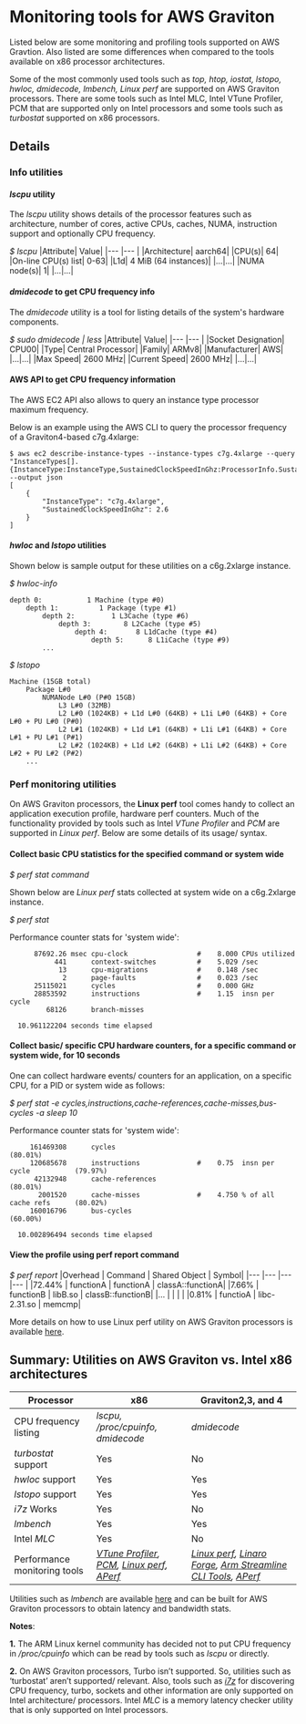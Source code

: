 # Monitoring tools for AWS Graviton
Listed below are some monitoring and profiling tools supported on AWS Gravtion. Also listed are some differences when compared to the tools available on x86 processor architectures.

Some of the most commonly used tools such as _top, htop, iostat, lstopo, hwloc, dmidecode, lmbench, Linux perf_ are supported on AWS Graviton processors. There are some tools such as Intel MLC, Intel VTune Profiler, PCM that are supported only on Intel processors and some tools such as _turbostat_ supported on x86 processors.

## Details
### Info utilities
#### *lscpu* utility
The *lscpu* utility shows details of the processor features such as architecture, number of cores, active CPUs, caches, NUMA, instruction support and optionally CPU frequency.

*$ lscpu*
|Attribute| Value|
|---    |---    |
|Architecture| aarch64|
|CPU(s)| 64|
|On-line CPU(s) list| 0-63|
|L1d| 4 MiB (64 instances)|
|...|...|
|NUMA node(s)|  1|
|...|...|

#### *dmidecode* to get CPU frequency info
The *dmidecode* utility is a tool for listing details of the system's hardware components.

*$ sudo dmidecode | less*
|Attribute| Value|
|---    |---    |
|Socket Designation| CPU00|
|Type| Central Processor|
|Family| ARMv8|
|Manufacturer| AWS|
|...|...|
|Max Speed| 2600 MHz|
|Current Speed| 2600 MHz|
|...|...|

#### AWS API to get CPU frequency information
The AWS EC2 API also allows to query an instance type processor maximum frequency.

Below is an example using the AWS CLI to query the processor frequency of a Graviton4-based c7g.4xlarge:
```
$ aws ec2 describe-instance-types --instance-types c7g.4xlarge --query "InstanceTypes[].{InstanceType:InstanceType,SustainedClockSpeedInGhz:ProcessorInfo.SustainedClockSpeedInGhz}" --output json
[
    {
        "InstanceType": "c7g.4xlarge",
        "SustainedClockSpeedInGhz": 2.6
    }
]
```

#### *hwloc* and *lstopo* utilities
Shown below is sample output for these utilities on a c6g.2xlarge instance.

*$ hwloc-info*

    depth 0:           1 Machine (type #0)
        depth 1:          1 Package (type #1)
            depth 2:         1 L3Cache (type #6)
                depth 3:        8 L2Cache (type #5)
                    depth 4:       8 L1dCache (type #4)
                        depth 5:      8 L1iCache (type #9)
            ...


*$ lstopo*

    Machine (15GB total)
        Package L#0
            NUMANode L#0 (P#0 15GB)
                L3 L#0 (32MB)
                L2 L#0 (1024KB) + L1d L#0 (64KB) + L1i L#0 (64KB) + Core L#0 + PU L#0 (P#0)
                L2 L#1 (1024KB) + L1d L#1 (64KB) + L1i L#1 (64KB) + Core L#1 + PU L#1 (P#1)
                L2 L#2 (1024KB) + L1d L#2 (64KB) + L1i L#2 (64KB) + Core L#2 + PU L#2 (P#2)
        ...

### Perf monitoring utilities
On AWS Graviton processors, the **Linux perf** tool comes handy to collect an application execution profile, hardware perf counters. Much of the functionality provided by tools such as Intel *VTune Profiler* and *PCM* are supported in *Linux perf*. Below are some details of its usage/ syntax.

#### Collect basic CPU statistics for the specified command or system wide
*$ perf stat command*

Shown below are *Linux perf* stats collected at system wide on a c6g.2xlarge instance.

*$ perf stat*

 Performance counter stats for 'system wide':

          87692.26 msec cpu-clock                 #    8.000 CPUs utilized
               441      context-switches          #    5.029 /sec
                13      cpu-migrations            #    0.148 /sec
                 2      page-faults               #    0.023 /sec
          25115021      cycles                    #    0.000 GHz
          28853592      instructions              #    1.15  insn per cycle
             68126      branch-misses

      10.961122204 seconds time elapsed

#### Collect basic/ specific CPU hardware counters, for a specific command or system wide, for 10 seconds
One can collect hardware events/ counters for an application, on a specific CPU, for a PID or system wide as follows:

*$ perf stat -e cycles,instructions,cache-references,cache-misses,bus-cycles -a sleep 10*

 Performance counter stats for 'system wide':

         161469308      cycles                                                        (80.01%)
         120685678      instructions              #    0.75  insn per cycle           (79.97%)
          42132948      cache-references                                              (80.01%)
           2001520      cache-misses              #    4.750 % of all cache refs      (80.02%)
         160016796      bus-cycles                                                    (60.00%)

      10.002896494 seconds time elapsed

#### View the profile using perf report command
*$ perf report*
|Overhead  |   Command  |       Shared Object   |       Symbol|
|---	|---	|---	|---    |
|72.44%   |       functionA |       functionA       |       classA::functionA|
|7.66%    |       functionB |       libB.so       |       classB::functionB|
|...      |                 |                       |                 |
|0.81%    |       functioA  |       libc-2.31.so    |       memcmp|

More details on how to use Linux perf utility on AWS Graviton processors is available [here](https://github.com/aws/aws-graviton-getting-started/blob/main/optimizing.md#profiling-the-code).

## Summary: Utilities on AWS Graviton vs. Intel x86 architectures
|Processor	|x86	|Graviton2,3, and 4	|
|---	|---	|---	|
|CPU frequency listing	|*lscpu, /proc/cpuinfo, dmidecode*	|*dmidecode*	|
|*turbostat* support	|Yes	|No	|
|*hwloc* support	|Yes	|Yes	|
|*lstopo* support	|Yes	|Yes	|
|*i7z* Works	|Yes	|No	|
|*lmbench*	|Yes	|Yes	|
|Intel *MLC*  |Yes    |No     |
|Performance monitoring tools	|_[VTune Profiler](https://www.intel.com/content/www/us/en/developer/tools/oneapi/vtune-profiler.html), [PCM](https://github.com/opcm/pcm), [Linux perf](https://www.brendangregg.com/perf.html), [APerf](https://github.com/aws/aperf)_	|_[Linux perf](https://www.brendangregg.com/perf.html), [Linaro Forge](https://www.linaroforge.com/), [Arm Streamline CLI Tools](https://developer.arm.com/Tools%20and%20Software/Streamline%20Performance%20Analyzer), [APerf](https://github.com/aws/aperf)_	|

Utilities such as *lmbench* are available [here](http://lmbench.sourceforge.net/) and can be built for AWS Graviton processors to obtain latency and bandwidth stats.

**Notes**:

**1.** The ARM Linux kernel community has decided not to put CPU frequency in _/proc/cpuinfo_ which can be read by tools such as _lscpu_ or directly.

**2.** On AWS Graviton processors, Turbo isn’t supported. So, utilities such as ‘turbostat’ aren’t supported/ relevant. Also, tools such as *[i7z](https://code.google.com/archive/p/i7z/)* for discovering CPU frequency, turbo, sockets and other information are only supported on Intel architecture/ processors. Intel *MLC* is a memory latency checker utility that is only supported on Intel processors.

